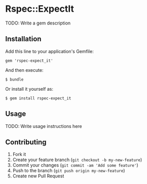 # Rspec::ExpectIt

TODO: Write a gem description

## Installation

Add this line to your application's Gemfile:

    gem 'rspec-expect_it'

And then execute:

    $ bundle

Or install it yourself as:

    $ gem install rspec-expect_it

## Usage

TODO: Write usage instructions here

## Contributing

1. Fork it
2. Create your feature branch (`git checkout -b my-new-feature`)
3. Commit your changes (`git commit -am 'Add some feature'`)
4. Push to the branch (`git push origin my-new-feature`)
5. Create new Pull Request
